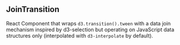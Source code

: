JoinTransition
--------------

React Component that wraps `d3.transition().tween` with a data join mechanism inspired by d3-selection but operating on JavaScript data structures only (interpolated with `d3-interpolate` by default).
